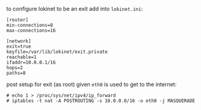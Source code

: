 
to configure lokinet to be an exit add into `lokinet.ini`:

    [router]
    min-connections=8
    max-connections=16

    [network]
    exit=true
    keyfile=/var/lib/lokinet/exit.private
    reachable=1
    ifaddr=10.0.0.1/16
    hops=2
    paths=8


post setup for exit (as root) given `eth0` is used to get to the internet:

    # echo 1 > /proc/sys/net/ipv4/ip_forward
    # iptables -t nat -A POSTROUTING -s 10.0.0.0/16 -o eth0 -j MASQUERADE
